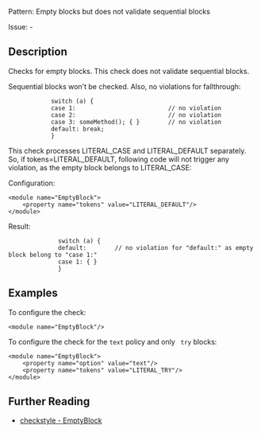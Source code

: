 Pattern: Empty blocks but does not validate sequential blocks

Issue: -

## Description

Checks for empty blocks. This check does not validate sequential blocks. 

Sequential blocks won't be checked. Also, no violations for fallthrough: 
    
    
                switch (a) {
                case 1:                          // no violation
                case 2:                          // no violation
                case 3: someMethod(); { }        // no violation
                default: break;
                }
            

This check processes LITERAL_CASE and LITERAL_DEFAULT separately. So, if tokens=LITERAL_DEFAULT, following code will not trigger any violation, as the empty block belongs to LITERAL_CASE: 

Configuration: 
    
    
    <module name="EmptyBlock">
        <property name="tokens" value="LITERAL_DEFAULT"/>
    </module>
            

Result: 
    
    
                  switch (a) {
                  default:        // no violation for "default:" as empty block belong to "case 1:"
                  case 1: { }
                  }
            

## Examples

To configure the check: 
    
    
    <module name="EmptyBlock"/>
            

To configure the check for the `text` policy and only ` try` blocks: 
    
    
    <module name="EmptyBlock">
        <property name="option" value="text"/>
        <property name="tokens" value="LITERAL_TRY"/>
    </module>

## Further Reading

* [checkstyle - EmptyBlock](http://checkstyle.sourceforge.net/config_blocks.html#EmptyBlock)